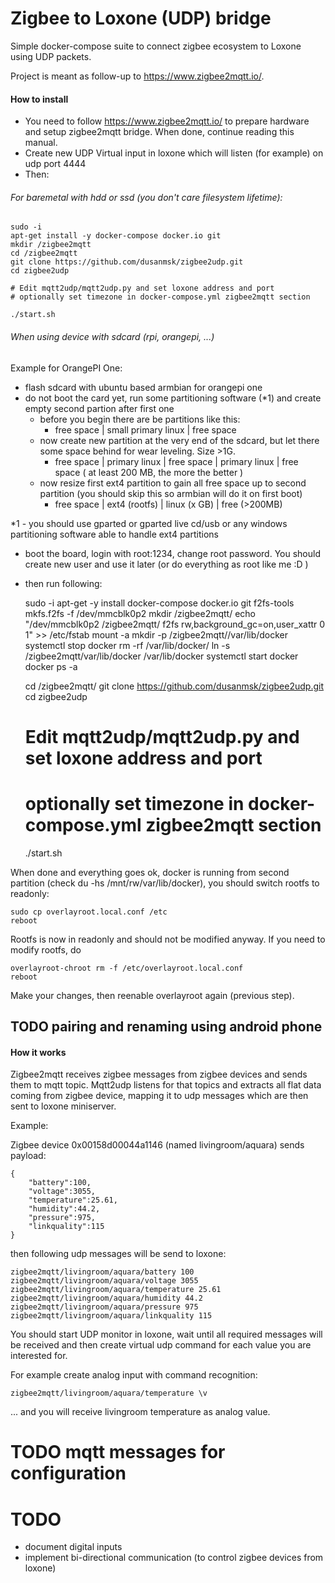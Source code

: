 # Zigbee to Loxone (UDP) bridge

Simple docker-compose suite to connect zigbee ecosystem to Loxone using UDP packets. 

Project is meant as follow-up to https://www.zigbee2mqtt.io/.

#### How to install

- You need to follow https://www.zigbee2mqtt.io/ to prepare hardware and setup zigbee2mqtt bridge. When done, continue reading this manual.
- Create new UDP Virtual input in loxone which will listen (for example) on udp port 4444
- Then:


###### For baremetal with hdd or ssd (you don't care filesystem lifetime):

    sudo -i
    apt-get install -y docker-compose docker.io git
    mkdir /zigbee2mqtt
    cd /zigbee2mqtt
    git clone https://github.com/dusanmsk/zigbee2udp.git
    cd zigbee2udp
    
    # Edit mqtt2udp/mqtt2udp.py and set loxone address and port
    # optionally set timezone in docker-compose.yml zigbee2mqtt section
    
    ./start.sh
    
    
###### When using device with sdcard (rpi, orangepi, ...)

Example for OrangePI One:

- flash sdcard with ubuntu based armbian for orangepi one
- do not boot the card yet, run some partitioning software (*1) and create empty second partion after first one
    - before you begin there are be partitions like this:
        - free space | small primary linux | free space
    - now create new partition at the very end of the sdcard, but let there some space behind for wear leveling. Size >1G.
        - free space | primary linux | free space | primary linux | free space ( at least 200 MB, the more the better )
    - now resize first ext4 partition to gain all free space up to second partition (you should skip this so armbian will do it on first boot)
        - free space | ext4 (rootfs) | linux (x GB) | free (>200MB)
        
*1 - you should use gparted or gparted live cd/usb or any windows partitioning software able to handle ext4 partitions        
    
- boot the board, login with root:1234, change root password. You should create new user and use it later (or do everything as root like me :D )
- then run following:


    sudo -i
    apt-get -y install docker-compose docker.io git f2fs-tools
    mkfs.f2fs -f /dev/mmcblk0p2
    mkdir /zigbee2mqtt/
    echo "/dev/mmcblk0p2   /zigbee2mqtt/   f2fs rw,background_gc=on,user_xattr 0 1" >> /etc/fstab
    mount -a
    mkdir -p /zigbee2mqtt//var/lib/docker
    systemctl stop docker
    rm -rf /var/lib/docker/
    ln -s /zigbee2mqtt/var/lib/docker /var/lib/docker
    systemctl start docker
    docker ps -a
    
    cd /zigbee2mqtt/
    git clone https://github.com/dusanmsk/zigbee2udp.git
    cd zigbee2udp
    
    # Edit mqtt2udp/mqtt2udp.py and set loxone address and port
    # optionally set timezone in docker-compose.yml zigbee2mqtt section
        
    ./start.sh


When done and everything goes ok, docker is running from second partition (check du -hs /mnt/rw/var/lib/docker), you
should switch rootfs to readonly:
    
    sudo cp overlayroot.local.conf /etc
    reboot
    
Rootfs is now in readonly and should not be modified anyway. If you need to modify rootfs, do

    overlayroot-chroot rm -f /etc/overlayroot.local.conf
    reboot
    
Make your changes, then reenable overlayroot again (previous step).    

## TODO pairing and renaming using android phone


#### How it works

Zigbee2mqtt receives zigbee messages from zigbee devices and sends them to mqtt topic.
Mqtt2udp listens for that topics and extracts all flat data coming from zigbee device,
mapping it to udp messages which are then sent to loxone miniserver.

Example:

Zigbee device 0x00158d00044a1146 (named livingroom/aquara) sends payload:

    {
        "battery":100,
        "voltage":3055,
        "temperature":25.61,
        "humidity":44.2,
        "pressure":975,
        "linkquality":115
    } 

then following udp messages will be send to loxone:

    zigbee2mqtt/livingroom/aquara/battery 100
    zigbee2mqtt/livingroom/aquara/voltage 3055
    zigbee2mqtt/livingroom/aquara/temperature 25.61
    zigbee2mqtt/livingroom/aquara/humidity 44.2
    zigbee2mqtt/livingroom/aquara/pressure 975
    zigbee2mqtt/livingroom/aquara/linkquality 115
    
You should start UDP monitor in loxone, wait until all required messages will be received
and then create virtual udp command for each value you are interested for.

For example create analog input with command recognition:

    zigbee2mqtt/livingroom/aquara/temperature \v
   
... and you will receive livingroom temperature as analog value.

# TODO mqtt messages for configuration

# TODO

- document digital inputs
- implement bi-directional communication (to control zigbee devices from loxone)
